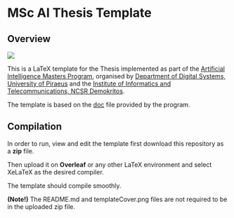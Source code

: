 # MSc AI Thesis Template



## Overview

![](/run/user/1000/doc/86a0e9dd/templateCover.png)

This is a LaTeX template for the Thesis implemented as part of the [Artificial Intelligence Masters Program](https://msc-ai.iit.demokritos.gr), organised by [Department of Digital Systems, University of Piraeus](https://www.unipi.gr/unipi/en/psif-home.html)  and the [Institute of Informatics and Telecommunications, NCSR Demokritos](https://www.iit.demokritos.gr/el/).

The template is based on the [doc](https://msc-ai.iit.demokritos.gr/sites/default/files/protypo_syggrafis_diplomatikis_ergasias__0.doc) file provided by the program.





## Compilation

In order to run, view and edit the template first download this repository as a **zip** file.  

Then upload it on **Overleaf** or any other LaTeX environment and select XeLaTeX as the desired compiler.

The template should compile smoothly.

**(Note!)** The README.md and templateCover.png files are not required to be in the uploaded zip file.